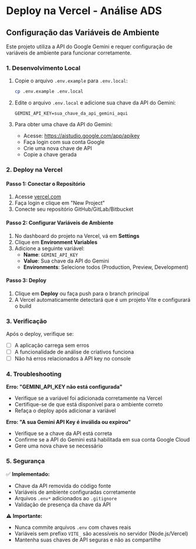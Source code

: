 # Deploy na Vercel - Análise ADS

## Configuração das Variáveis de Ambiente

Este projeto utiliza a API do Google Gemini e requer configuração de variáveis de ambiente para funcionar corretamente.

### 1. Desenvolvimento Local

1. Copie o arquivo `.env.example` para `.env.local`:
   ```bash
   cp .env.example .env.local
   ```

2. Edite o arquivo `.env.local` e adicione sua chave da API do Gemini:
   ```
   GEMINI_API_KEY=sua_chave_da_api_gemini_aqui
   ```

3. Para obter uma chave da API do Gemini:
   - Acesse: https://aistudio.google.com/app/apikey
   - Faça login com sua conta Google
   - Crie uma nova chave de API
   - Copie a chave gerada

### 2. Deploy na Vercel

#### Passo 1: Conectar o Repositório
1. Acesse [vercel.com](https://vercel.com)
2. Faça login e clique em "New Project"
3. Conecte seu repositório GitHub/GitLab/Bitbucket

#### Passo 2: Configurar Variáveis de Ambiente
1. No dashboard do projeto na Vercel, vá em **Settings**
2. Clique em **Environment Variables**
3. Adicione a seguinte variável:
   - **Name**: `GEMINI_API_KEY`
   - **Value**: Sua chave da API do Gemini
   - **Environments**: Selecione todos (Production, Preview, Development)

#### Passo 3: Deploy
1. Clique em **Deploy** ou faça push para o branch principal
2. A Vercel automaticamente detectará que é um projeto Vite e configurará o build

### 3. Verificação

Após o deploy, verifique se:
- [ ] A aplicação carrega sem erros
- [ ] A funcionalidade de análise de criativos funciona
- [ ] Não há erros relacionados à API key no console

### 4. Troubleshooting

**Erro: "GEMINI_API_KEY não está configurada"**
- Verifique se a variável foi adicionada corretamente na Vercel
- Certifique-se de que está disponível para o ambiente correto
- Refaça o deploy após adicionar a variável

**Erro: "A sua Gemini API Key é inválida ou expirou"**
- Verifique se a chave da API está correta
- Confirme se a API do Gemini está habilitada em sua conta Google Cloud
- Gere uma nova chave se necessário

### 5. Segurança

✅ **Implementado:**
- Chave da API removida do código fonte
- Variáveis de ambiente configuradas corretamente
- Arquivos `.env*` adicionados ao `.gitignore`
- Validação de presença da chave da API

⚠️ **Importante:**
- Nunca commite arquivos `.env` com chaves reais
- Variáveis sem prefixo `VITE_` são acessíveis no servidor (Node.js/Vercel)
- Mantenha suas chaves de API seguras e não as compartilhe